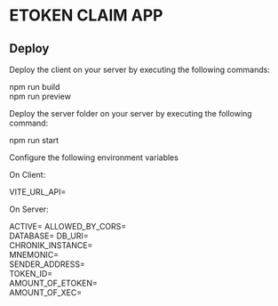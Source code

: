 # ETOKEN CLAIM APP

## Deploy

Deploy the client on your server by executing the following commands:

npm run build  
npm run preview

Deploy the server folder on your server by executing the following command:

npm run start

Configure the following environment variables

On Client:

VITE_URL_API=

On Server:

ACTIVE=
ALLOWED_BY_CORS=  
DATABASE=
DB_URI=  
CHRONIK_INSTANCE=  
MNEMONIC=  
SENDER_ADDRESS=  
TOKEN_ID=  
AMOUNT_OF_ETOKEN=  
AMOUNT_OF_XEC=  